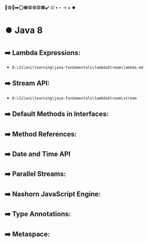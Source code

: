 🔵🟢🔴➡️⭕🟠🟦🟣🟥🟧✔️ ☑️ • ‣ → ⁕ ⏺️

# ⏺️ Java 8

## ➡️ Lambda Expressions:

- `D:\Jilani\learning\java-fundamentals\lambdaStream\lambda.md`

## ➡️ Stream API:

- `D:\Jilani\learning\java-fundamentals\lambdaStream\stream`

## ➡️ Default Methods in Interfaces:

## ➡️ Method References:

## ➡️ Date and Time API

## ➡️ Parallel Streams:

## ➡️ Nashorn JavaScript Engine:

## ➡️ Type Annotations:

## ➡️ Metaspace:
